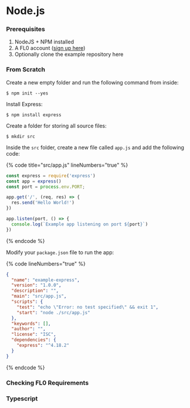# Node.js

### Prerequisites

1. NodeJS + NPM installed
2. A FL0 account ([sign up here](https://app.fl0.dev/account/sign-up))
3. Optionally clone the example repository here

### From Scratch

Create a new empty folder and run the following command from inside:

```
$ npm init --yes
```

Install Express:

```
$ npm install express
```

Create a folder for storing all source files:

```
$ mkdir src
```

Inside the `src` folder, create a new file called `app.js` and add the following code:

{% code title="src/app.js" lineNumbers="true" %}
```javascript
const express = require('express')
const app = express()
const port = process.env.PORT;

app.get('/', (req, res) => {
  res.send('Hello World!')
})

app.listen(port, () => {
  console.log(`Example app listening on port ${port}`)
})
```
{% endcode %}

Modify your `package.json` file to run the app:



{% code lineNumbers="true" %}
```json
{
  "name": "example-express",
  "version": "1.0.0",
  "description": "",
  "main": "src/app.js",
  "scripts": {
    "test": "echo \"Error: no test specified\" && exit 1",
    "start": "node ./src/app.js"
  },
  "keywords": [],
  "author": "",
  "license": "ISC",
  "dependencies": {
    "express": "^4.18.2"
  }
}

```
{% endcode %}

### Checking FL0 Requirements



### Typescript



